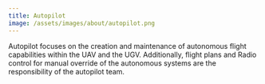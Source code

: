 ```yaml
---
title: Autopilot
image: /assets/images/about/autopilot.png
---
```

Autopilot focuses on the creation and maintenance of autonomous flight capabilities within the UAV and
the UGV.
Additionally, flight plans and Radio control for manual override of the autonomous systems are the
responsibility of the autopilot team.
